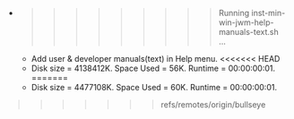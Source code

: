 * >>>>>>>>> Running inst-min-win-jwm-help-manuals-text.sh ...
  * Add user & developer manuals(text) in Help menu.
<<<<<<< HEAD
  * Disk size = 4138412K. Space Used = 56K. Runtime = 00:00:00:01.
=======
  * Disk size = 4477108K. Space Used = 60K. Runtime = 00:00:00:01.
>>>>>>> refs/remotes/origin/bullseye
